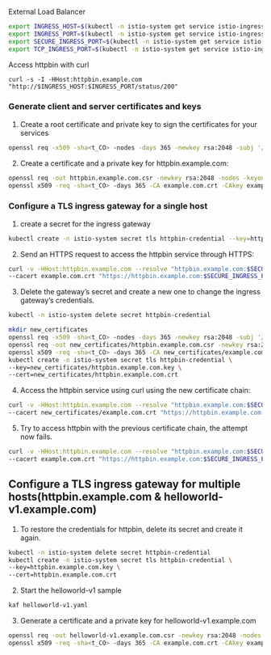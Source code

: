 External Load Balancer
```bash
export INGRESS_HOST=$(kubectl -n istio-system get service istio-ingressgateway -o jsonpath='{.status.loadBalancer.ingress[0].ip}')
export INGRESS_PORT=$(kubectl -n istio-system get service istio-ingressgateway -o jsonpath='{.spec.ports[?(@.name=="http2")].port}')
export SECURE_INGRESS_PORT=$(kubectl -n istio-system get service istio-ingressgateway -o jsonpath='{.spec.ports[?(@.name=="https")].port}')
export TCP_INGRESS_PORT=$(kubectl -n istio-system get service istio-ingressgateway -o jsonpath='{.spec.ports[?(@.name=="tcp")].port}')
```

Access httpbin with curl
```curl
curl -s -I -HHost:httpbin.example.com "http://$INGRESS_HOST:$INGRESS_PORT/status/200"
```

### Generate client and server certificates and keys
1. Create a root certificate and private key to sign the certificates for your services
```bash
openssl req -x509 -sha<t_CO> -nodes -days 365 -newkey rsa:2048 -subj '/O=example Inc./CN=example.com' -keyout example.com.key -out example.com.crt
```

2. Create a certificate and a private key for httpbin.example.com:
```bash
openssl req -out httpbin.example.com.csr -newkey rsa:2048 -nodes -keyout httpbin.example.com.key -subj "/CN=httpbin.example.com/O=httpbin organization"
openssl x509 -req -sha<t_CO> -days 365 -CA example.com.crt -CAkey example.com.key -set_serial 0 -in httpbin.example.com.csr -out httpbin.example.com.crt
```

### Configure a TLS ingress gateway for a single host
1. create a secret for the ingress gateway
```bash
kubectl create -n istio-system secret tls httpbin-credential --key=httpbin.example.com.key --cert=httpbin.example.com.crt
```

2. Send an HTTPS request to access the httpbin service through HTTPS:
```bash
curl -v -HHost:httpbin.example.com --resolve "httpbin.example.com:$SECURE_INGRESS_PORT:$INGRESS_HOST" \
--cacert example.com.crt "https://httpbin.example.com:$SECURE_INGRESS_PORT/status/418"
```

3. Delete the gateway’s secret and create a new one to change the ingress gateway’s credentials.
```bash
kubectl -n istio-system delete secret httpbin-credential

mkdir new_certificates
openssl req -x509 -sha<t_CO> -nodes -days 365 -newkey rsa:2048 -subj '/O=example Inc./CN=example.com' -keyout new_certificates/example.com.key -out new_certificates/example.com.crt
openssl req -out new_certificates/httpbin.example.com.csr -newkey rsa:2048 -nodes -keyout new_certificates/httpbin.example.com.key -subj "/CN=httpbin.example.com/O=httpbin organization"
openssl x509 -req -sha<t_CO> -days 365 -CA new_certificates/example.com.crt -CAkey new_certificates/example.com.key -set_serial 0 -in new_certificates/httpbin.example.com.csr -out new_certificates/httpbin.example.com.crt
kubectl create -n istio-system secret tls httpbin-credential \
--key=new_certificates/httpbin.example.com.key \
--cert=new_certificates/httpbin.example.com.crt
```

4. Access the httpbin service using curl using the new certificate chain:
```bash
curl -v -HHost:httpbin.example.com --resolve "httpbin.example.com:$SECURE_INGRESS_PORT:$INGRESS_HOST" \
--cacert new_certificates/example.com.crt "https://httpbin.example.com:$SECURE_INGRESS_PORT/status/418"
```

5. Try to access httpbin with the previous certificate chain, the attempt now fails.
```bash
curl -v -HHost:httpbin.example.com --resolve "httpbin.example.com:$SECURE_INGRESS_PORT:$INGRESS_HOST" \
--cacert example.com.crt "https://httpbin.example.com:$SECURE_INGRESS_PORT/status/418"
```

## Configure a TLS ingress gateway for multiple hosts(httpbin.example.com & helloworld-v1.example.com)
1. To restore the credentials for httpbin, delete its secret and create it again.
```bash 
kubectl -n istio-system delete secret httpbin-credential
kubectl create -n istio-system secret tls httpbin-credential \
--key=httpbin.example.com.key \
--cert=httpbin.example.com.crt
```

2. Start the helloworld-v1 sample
```bash
kaf helloworld-v1.yaml
```

3. Generate a certificate and a private key for helloworld-v1.example.com
```bash
openssl req -out helloworld-v1.example.com.csr -newkey rsa:2048 -nodes -keyout helloworld-v1.example.com.key -subj "/CN=helloworld-v1.example.com/O=helloworld organization"
openssl x509 -req -sha<t_CO> -days 365 -CA example.com.crt -CAkey example.com.key -set_serial 1 -in helloworld-v1.example.com.csr -out helloworld-v1.example.com.crt
```
